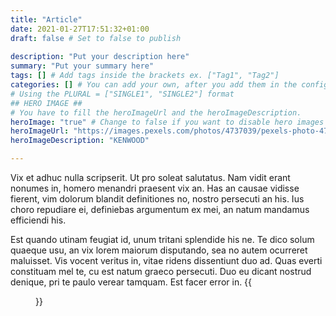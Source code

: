 ```yaml
---
title: "Article"
date: 2021-01-27T17:51:32+01:00
draft: false # Set to false to publish
 
description: "Put your description here" 
summary: "Put your summary here" 
tags: [] # Add tags inside the brackets ex. ["Tag1", "Tag2"] 
categories: [] # You can add your own, after you add them in the config.toml. 
# Using the PLURAL = ["SINGLE1", "SINGLE2"] format
## HERO IMAGE ##
# You have to fill the heroImageUrl and the heroImageDescription.
heroImage: "true" # Change to false if you want to disable hero images
heroImageUrl: "https://images.pexels.com/photos/4737039/pexels-photo-4737039.jpeg?cs=srgb&dl=pexels-adriano-brodbeck-4737039.jpg&fm=jpg"
heroImageDescription: "KENWOOD"

---
```

 Vix et adhuc nulla scripserit. Ut pro soleat salutatus. Nam vidit erant nonumes in, homero menandri praesent vix an. Has an causae vidisse fierent, vim dolorum blandit definitiones no, nostro persecuti an his. Ius choro repudiare ei, definiebas argumentum ex mei, an natum mandamus efficiendi his.

Est quando utinam feugiat id, unum tritani splendide his ne. Te dico solum quaeque usu, an vix lorem maiorum disputando, sea no autem ocurreret maluisset. Vis vocent veritus in, vitae ridens dissentiunt duo ad. Quas everti constituam mel te, cu est natum graeco persecuti. Duo eu dicant nostrud denique, pri te paulo verear tamquam. Est facer error in. 
{{<figure url="https://images.pexels.com/photos/4737039/pexels-photo-4737039.jpeg?cs=srgb&dl=pexels-adriano-brodbeck-4737039.jpg&fm=jpg"  description="alt test" caption="captiontest" credit="me">}}